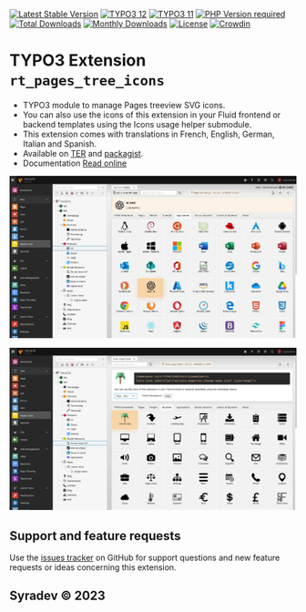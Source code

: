 [![Latest Stable Version](https://poser.pugx.org/syradev/rt_pages_tree_icons/v)](https://packagist.org/packages/syradev/rt_pages_tree_icons)
[![TYPO3 12](https://img.shields.io/badge/TYPO3-12-orange.svg?logo=typo3)](https://get.typo3.org/version/12)
[![TYPO3 11](https://img.shields.io/badge/TYPO3-11-orange.svg?logo=typo3)](https://get.typo3.org/version/11)
[![PHP Version required](https://img.shields.io/packagist/dependency-v/syradev/rt_pages_tree_icons/php?logo=php&color=%237a86b8)](https://www.php.net/)
[![Total Downloads](https://poser.pugx.org/syradev/rt_pages_tree_icons/downloads)](https://packagist.org/packages/syradev/rt_pages_tree_icons)
[![Monthly Downloads](https://poser.pugx.org/syradev/rt_pages_tree_icons/d/monthly)](https://packagist.org/packages/syradev/rt_pages_tree_icons)
[![License](https://poser.pugx.org/syradev/rt_pages_tree_icons/license)](https://www.gnu.org/licenses/old-licenses/gpl-2.0.html#SEC1)
[![Crowdin](https://badges.crowdin.net/typo3-rtpagestreeicons/localized.svg)](https://crowdin.com/project/typo3-rtpagestreeicons)

# TYPO3 Extension `rt_pages_tree_icons`

* TYPO3 module to manage Pages treeview SVG icons.
* You can also use the icons of this extension in your Fluid frontend or backend templates using the Icons usage helper submodule.
* This extension comes with translations in French, English, German, Italian and Spanish.
* Available on [TER](https://extensions.typo3.org/extension/rt_pages_tree_icons) and [packagist](https://packagist.org/packages/syradev/rt_pages_tree_icons).
* Documentation [Read online](https://docs.typo3.org/p/syradev/rt_pages_tree_icons/main/en-us/)


![Pages Tree Icons](https://github.com/Treedent/rt_pages_tree_icons/blob/master/Documentation/Images/BackendView.jpg?raw=true)

![Icons Usage Helper](https://github.com/Treedent/rt_pages_tree_icons/blob/master/Documentation/Images/BackendView2.jpg?raw=true)

## Support and feature requests
Use the [issues tracker](https://github.com/Treedent/rt_pages_tree_icons/issues) on GitHub for support questions and new feature requests or ideas concerning this extension.

## Syradev © 2023